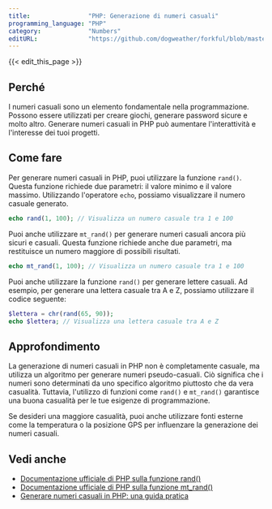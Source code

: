 ```yaml
---
title:                "PHP: Generazione di numeri casuali"
programming_language: "PHP"
category:             "Numbers"
editURL:              "https://github.com/dogweather/forkful/blob/master/content/it/php/generating-random-numbers.md"
---
```


{{< edit_this_page >}}

## Perché

I numeri casuali sono un elemento fondamentale nella programmazione. Possono essere utilizzati per creare giochi, generare password sicure e molto altro. Generare numeri casuali in PHP può aumentare l'interattività e l'interesse dei tuoi progetti.

## Come fare

Per generare numeri casuali in PHP, puoi utilizzare la funzione `rand()`. Questa funzione richiede due parametri: il valore minimo e il valore massimo. Utilizzando l'operatore `echo`, possiamo visualizzare il numero casuale generato.

```PHP
echo rand(1, 100); // Visualizza un numero casuale tra 1 e 100
```

Puoi anche utilizzare `mt_rand()` per generare numeri casuali ancora più sicuri e casuali. Questa funzione richiede anche due parametri, ma restituisce un numero maggiore di possibili risultati.

```PHP
echo mt_rand(1, 100); // Visualizza un numero casuale tra 1 e 100
```

Puoi anche utilizzare la funzione `rand()` per generare lettere casuali. Ad esempio, per generare una lettera casuale tra A e Z, possiamo utilizzare il codice seguente:

```PHP
$lettera = chr(rand(65, 90));
echo $lettera; // Visualizza una lettera casuale tra A e Z
```

## Approfondimento

La generazione di numeri casuali in PHP non è completamente casuale, ma utilizza un algoritmo per generare numeri pseudo-casuali. Ciò significa che i numeri sono determinati da uno specifico algoritmo piuttosto che da vera casualità. Tuttavia, l'utilizzo di funzioni come `rand()` e `mt_rand()` garantisce una buona casualità per le tue esigenze di programmazione.

Se desideri una maggiore casualità, puoi anche utilizzare fonti esterne come la temperatura o la posizione GPS per influenzare la generazione dei numeri casuali.

## Vedi anche

- [Documentazione ufficiale di PHP sulla funzione rand()](https://www.php.net/manual/en/function.rand.php)
- [Documentazione ufficiale di PHP sulla funzione mt_rand()](https://www.php.net/manual/en/function.mt-rand.php)
- [Generare numeri casuali in PHP: una guida pratica](https://www.digitalocean.com/community/tutorials/how-to-generate-random-numbers-in-php)